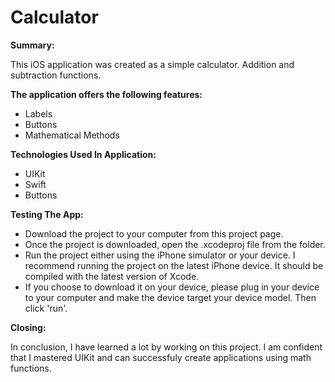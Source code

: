 # Calculator

**Summary:**

This iOS application was created as a simple calculator. Addition and subtraction functions.

**The application offers the following features:**

* Labels
* Buttons
* Mathematical Methods

**Technologies Used In Application:**
* UIKit
* Swift
* Buttons


**Testing The App:**
* Download the project to your computer from this project page.
* Once the project is downloaded, open the .xcodeproj file from the folder.
* Run the project either using the iPhone simulator or your device. I recommend running the project on the latest iPhone device. It should be compiled with the latest version of Xcode.
* If you choose to download it on your device, please plug in your device to your computer and make the device target your device model. Then click 'run'.

**Closing:**

In conclusion, I have learned a lot by working on this project. I am confident that I mastered UIKit and can successfuly create applications using math functions. 
